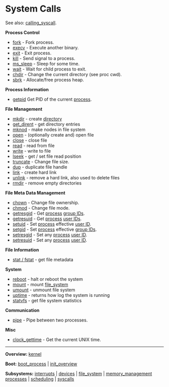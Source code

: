 # System Calls

See also: [calling_syscall](calling_syscall.md).


**Process Control**
- [fork](fork.md) - Fork process.
- [execv](execv.md) - Execute another binary.
- [exit](exit.md) - Exit process.
- [kill](kill.md) - Send signal to a process.
- [ms_sleep](ms_sleep.md) - Sleep for some time.
- [wait](wait.md) - Wait for child process to exit.
- [chdir](chdir.md) - Change the current directory (see proc cwd).
- [sbrk](sbrk.md) - Allocate/free process heap.

**Process Information**
- [getpid](getpid.md) Get PID of the current [process](../processes/processes.md).

**File Management**
- [mkdir](mkdir.md) - create [directory](file_system/directory.md)
- [get_dirent](get_dirent.md) - get directory entries
- [mknod](mknod.md) - make nodes in file system
- [open](open.md) - (optionally create and) open file
- [close](close.md) - close file
- [read](read.md) - read from file
- [write](write.md) - write to file
- [lseek](lseek.md) - get / set file read position
- [truncate](truncate.md) - Change file size.
- [dup](dup.md) - duplicate file handle
- [link](link.md) - create hard link
- [unlink](unlink.md) - remove a hard link, also used to delete files
- [rmdir](rmdir.md) - remove empty directories

**File Meta Data Management**
- [chown](chown.md) - Change file ownership.
- [chmod](chmod.md) - Change file mode.
- [getresgid](getresgid.md) - Get [process](../processes/processes.md) [group IDs](../security/user_group_id.md).
- [getresuid](getresuid.md) - Get [process](../processes/processes.md) [user IDs](../security/user_group_id.md).
- [setuid](setuid.md) - Set [process](../processes/processes.md) effective [user ID](../security/user_group_id.md).
- [setgid](setgid.md) - Set [process](../processes/processes.md) effective [group IDs](../security/user_group_id.md).
- [setresgid](setresgid.md) - Set any [process](../processes/processes.md) [user ID](../security/user_group_id.md).
- [setresuid](setresuid.md) - Set any [process](../processes/processes.md) [user ID](../security/user_group_id.md).

**File Information**
- [stat / fstat](stat.md) - get file metadata

**System**
- [reboot](reboot.md) - halt or reboot the system
- [mount](mount.md) - mount [file_system](../file_system/file_system.md)
- [umount](umount.md) - unmount file system
- [uptime](uptime.md) - returns how log the system is running
- [statvfs](../../userspace/bin/statvfs.md) - get file system statistics

**Communication**
- [pipe](pipe.md) - Pipe between two processes.

**Misc**
- [clock_gettime](clock_gettime.md) - Get the current UNIX time.


---
**Overview:** [kernel](../kernel.md)

**Boot:** [boot_process](../overview/boot_process.md) | [init_overview](../overview/init_overview.md)

**Subsystems:** [interrupts](../interrupts/interrupts.md) | [devices](../devices.md) | [file_system](file_system.md) | [memory_management](../mm/memory_management.md)
[processes](../processes/processes.md) | [scheduling](../processes/scheduling.md) | [syscalls](../syscalls.md)
